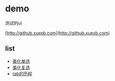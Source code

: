 # demo
测试的ui

[http://github.xuexb.com](http://github.xuexb.com)

## list

* [美化单选](ui-radio/index.html)
* [美化复选](ui-checkbox/index.html)
* [tab的历程](tab/)
